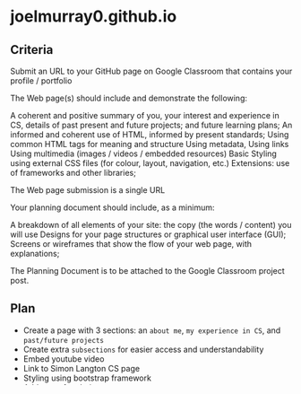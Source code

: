 # joelmurray0.github.io
## Criteria
Submit an URL to your GitHub page  on Google Classroom that contains your profile / portfolio

The Web page(s) should include and demonstrate the following: 

A coherent and positive summary of you, your interest and experience in CS, details of past present and future projects; and future learning plans;
An informed and coherent use of HTML, informed by present standards;
Using common HTML tags for meaning and structure
Using metadata, 
Using links
Using multimedia (images / videos / embedded resources)
Basic Styling using external CSS files (for colour, layout, navigation, etc.)
Extensions: use of frameworks and other libraries; 

The Web page submission is a single URL

Your planning document should include, as a minimum: 

A breakdown of all elements of your site: the copy (the words / content) you will use
Designs for your page structures or graphical user interface (GUI); 
Screens or wireframes that show the flow of your web page, with explanations;

The Planning Document is to be attached to the Google Classroom project post.

## Plan
* Create a page with 3 sections: an `about me`, `my experience in CS`, and `past/future projects`
* Create extra `subsections` for easier access and understandability
* Embed youtube video
* Link to Simon Langton CS page
* Styling using bootstrap framework
* Add `icons` for clarity
* Coherent theme across the website
* Optimise for many devices

